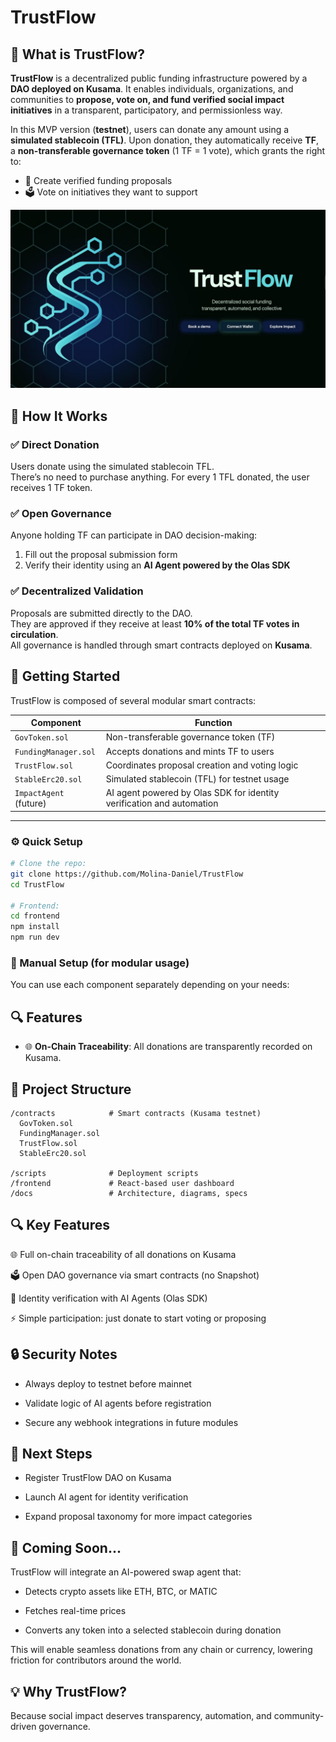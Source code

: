 # TrustFlow


## 🔷 What is TrustFlow?

**TrustFlow** is a decentralized public funding infrastructure powered by a **DAO deployed on Kusama**. It enables individuals, organizations, and communities to **propose, vote on, and fund verified social impact initiatives** in a transparent, participatory, and permissionless way.

In this MVP version (**testnet**), users can donate any amount using a **simulated stablecoin (TFL)**. Upon donation, they automatically receive **TF**, a **non-transferable governance token** (1 TF = 1 vote), which grants the right to:

- 📝 Create verified funding proposals  
- 🗳️ Vote on initiatives they want to support


![Landing](https://github.com/Molina-Daniel/TrustFlow/blob/main/frontend/Landing.jpeg)



## 🧠 How It Works

### ✅ Direct Donation  
Users donate using the simulated stablecoin TFL.  
There’s no need to purchase anything. For every 1 TFL donated, the user receives 1 TF token.

### ✅ Open Governance  
Anyone holding TF can participate in DAO decision-making:
1. Fill out the proposal submission form  
2. Verify their identity using an **AI Agent powered by the Olas SDK**

### ✅ Decentralized Validation  
Proposals are submitted directly to the DAO.  
They are approved if they receive at least **10% of the total TF votes in circulation**.  
All governance is handled through smart contracts deployed on **Kusama**.



## 🚀 Getting Started

TrustFlow is composed of several modular smart contracts:

| Component             | Function                                                                 |
|-----------------------|--------------------------------------------------------------------------|
| `GovToken.sol`        | Non-transferable governance token (TF)                                   |
| `FundingManager.sol`  | Accepts donations and mints TF to users                                  |
| `TrustFlow.sol`       | Coordinates proposal creation and voting logic                           |
| `StableErc20.sol`     | Simulated stablecoin (TFL) for testnet usage                             |
| `ImpactAgent` (future) | AI agent powered by Olas SDK for identity verification and automation    |

---


### ⚙️ Quick Setup

```bash
# Clone the repo:
git clone https://github.com/Molina-Daniel/TrustFlow
cd TrustFlow

# Frontend:
cd frontend
npm install
npm run dev
```

### 🧠 Manual Setup (for modular usage)

You can use each component separately depending on your needs:

## 🔍 Features

- 🌐 **On-Chain Traceability**: All donations are transparently recorded on Kusama.

## 📁 Project Structure

```
/contracts            # Smart contracts (Kusama testnet)
  GovToken.sol
  FundingManager.sol
  TrustFlow.sol
  StableErc20.sol

/scripts              # Deployment scripts
/frontend             # React-based user dashboard
/docs                 # Architecture, diagrams, specs

```

## 🔍 Key Features
🌐 Full on-chain traceability of all donations on Kusama

🗳️ Open DAO governance via smart contracts (no Snapshot)

🧠 Identity verification with AI Agents (Olas SDK)

⚡ Simple participation: just donate to start voting or proposing

## 🔒 Security Notes
- Always deploy to testnet before mainnet

- Validate logic of AI agents before registration

- Secure any webhook integrations in future modules

## 📌 Next Steps
- Register TrustFlow DAO on Kusama

- Launch AI agent for identity verification

- Expand proposal taxonomy for more impact categories

## 🔮 Coming Soon...
TrustFlow will integrate an AI-powered swap agent that:

- Detects crypto assets like ETH, BTC, or MATIC

- Fetches real-time prices

- Converts any token into a selected stablecoin during donation

This will enable seamless donations from any chain or currency, lowering friction for contributors around the world.

## 💡 Why TrustFlow?
Because social impact deserves transparency, automation, and community-driven governance.

